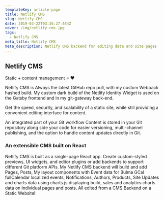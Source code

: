 ```yaml
---
templateKey: article-page
title: Netlify CMS
slug: Netlify CMS
date: 2019-03-22T03:36:27.484Z
cover: /img/netlify-cms.jpg
tags:
  - Netlify CMS
meta_title: Netlify CMS
meta_description: Netlify CMS backend for editing data and site pages
---
```


## Netlify CMS

Static + content management = ♥

Netlify CMS is Always the latest GitHub repo pull, with my custom Webpack hashed build.
My custom dark build of the Netlify Identity Widget is used on the Gatsby frontend and in my git-gateway back-end.

Get the speed, security, and scalability of a static site, while still providing a convenient editing interface for content.

An integrated part of your Git workflow
Content is stored in your Git repository along side your code for easier versioning, multi-channel publishing, and the option to handle content updates directly in Git.

### An extensible CMS built on React

Netlify CMS is built as a single-page React app. Create custom-styled previews, UI widgets, and editor plugins or add backends to support different Git platform APIs.
My Netlify CMS backend will build and add Pages, Posts, My layout components with Event data for Bulma GCal fullCalendar localized events, Notifications, Authors, Products, Site Updates and charts data using charts.js displaying build, sales and analytics charts data on individual pages and posts. All edited from a CMS Backend on a Static Website!